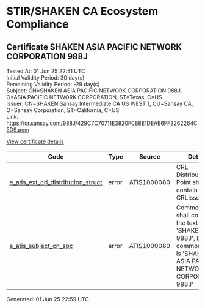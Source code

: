 # STIR/SHAKEN CA Ecosystem Compliance

## Certificate SHAKEN ASIA PACIFIC NETWORK CORPORATION 988J

Tested At: 01 Jun 25 22:51 UTC\
Initial Validity Period: 30 day(s)\
Remaining Validity Period: -29 day(s)\
Subject: CN=SHAKEN ASIA PACIFIC NETWORK CORPORATION 988J, O=ASIA PACIFIC NETWORK CORPORATION, ST=Texas, C=US\
Issuer: CN=SHAKEN Sansay Intermediate CA US WEST 1, OU=Sansay CA, O=Sansay Corporation, ST=California, C=US\
Link: https://cr.sansay.com/988J/429C7C70711E3820F0B8E1DEAE6FF3262264C5D9.pem

[View certificate details](https://x509.io/?cert=MIIC4zCCAomgAwIBAgIUQpx8cHEeOCDwuOHerm%2FzJiJkxdkwCgYIKoZIzj0EAwIwgYUxCzAJBgNVBAYTAlVTMRMwEQYDVQQIDApDYWxpZm9ybmlhMRswGQYDVQQKDBJTYW5zYXkgQ29ycG9yYXRpb24xEjAQBgNVBAsMCVNhbnNheSBDQTEwMC4GA1UEAwwnU0hBS0VOIFNhbnNheSBJbnRlcm1lZGlhdGUgQ0EgVVMgV0VTVCAxMB4XDTI1MDQwMzE4NDkwMFoXDTI1MDUwMzE4NDkwMFowfzELMAkGA1UEBhMCVVMxDjAMBgNVBAgMBVRleGFzMSkwJwYDVQQKDCBBU0lBIFBBQ0lGSUMgTkVUV09SSyBDT1JQT1JBVElPTjE1MDMGA1UEAwwsU0hBS0VOIEFTSUEgUEFDSUZJQyBORVRXT1JLIENPUlBPUkFUSU9OIDk4OEowWTATBgcqhkjOPQIBBggqhkjOPQMBBwNCAARqayGFeprmwzc2RtkT24KKEhzhcVQoFfCIwjT6iZkg%2BO8tpHDM2NswlieNECjS%2FuGGElGMO1m5QFhvTfvwDLato4HbMIHYMBYGCCsGAQUFBwEaBAowCKAGFgQ5ODhKMBcGA1UdIAQQMA4wDAYKYIZIAYb%2FCQEBBDAdBgNVHQ4EFgQU2iXQZCD%2BaZZxl07TOiYjw%2BiDTFEwHwYDVR0jBBgwFoAUrNOT9UNDzAq%2BRVgXE32SfNzDAUYwRwYDVR0fBEAwPjA8oDqgOIY2aHR0cHM6Ly9hdXRoZW50aWNhdGUtYXBpLmljb25lY3Rpdi5jb20vZG93bmxvYWQvdjEvY3JsMAwGA1UdEwEB%2FwQCMAAwDgYDVR0PAQH%2FBAQDAgeAMAoGCCqGSM49BAMCA0gAMEUCIBXM5T8FDWjp9WrXreJoKWZuP75upkMJn57vkyQOwOxrAiEA%2B7UmChywL4y9WV40gOlcTBKBD4bbKNDAz7HuOtpfr4o%3D)

| Code | Type | Source | Details |
|------|------|--------|---------|
| [e_atis_ext_crl_distribution_struct](../../ISSUES/e_atis_ext_crl_distribution_struct/README.md) | error | ATIS1000080 | CRL Distribution Point shall contain a CRLIssuer field |
| [e_atis_subject_cn_spc](../../ISSUES/e_atis_subject_cn_spc/README.md) | error | ATIS1000080 | Common name shall contain the text string 'SHAKEN 988J', but common name is 'SHAKEN ASIA PACIFIC NETWORK CORPORATION 988J' |


Generated: 01 Jun 25 22:59 UTC